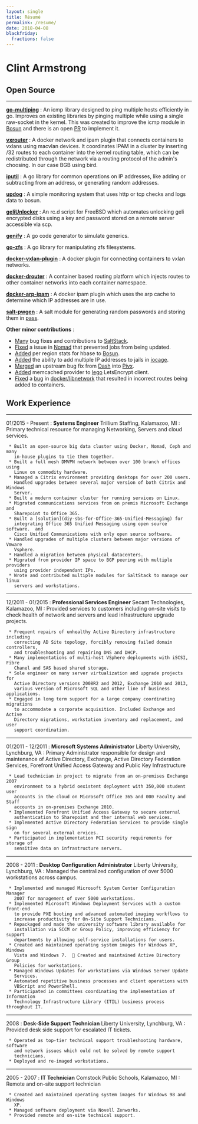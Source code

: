 ```yaml
---
layout: single
title: Résumé
permalink: /resume/
date: 2018-04-08
blackfriday:
  fractions: false
---
```


Clint Armstrong
===============

Open Source
----------
----------
**[go-multiping](https://github.com/TrilliumIT/go-multiping)**
:    An icmp library designed to ping multiple hosts efficiently in go.
     Improves on existing libraries by pinging multiple while using a single
     raw-socket in the kernel. This was created to improve the icmp module in
     [Bosun](https://github.com/bosun-monitor/bosun) and there is an open
     [PR](https://github.com/bosun-monitor/bosun/pull/2238) to implement it.

**[vxrouter](https://github.com/TrilliumIT/vxrouter)**
:    A docker network and ipam plugin that connects containers to vxlans using
     macvlan devices. It coordinates IPAM in a cluster by inserting /32 routes
     to each container into the kernel routing table, which can be
     redistributed through the network via a routing protocol of the admin's
     choosing. In our case BGB using bird.

**[iputil](https://github.com/TrilliumIT/iputil)**
:    A go library for common operations on IP addresses, like adding or
     subtracting from an address, or generating random addresses.

**[updog](https://github.com/TrilliumIT/updog)**
:    A simple monitoring system that uses http or tcp checks and logs data to
     bosun.

**[geliUnlocker](https://github.com/clinta/geliUnlocker)**
:    An rc.d script for FreeBSD which automates unlocking geli encrypted disks
     using a key and password stored on a remote server accessible via scp.

**[genify](https://github.com/clinta/genify)**
:    A go code generator to simulate generics.

**[go-zfs](https://github.com/clinta/go-zfs)**
:    A go library for manipulating zfs filesystems.

**[docker-vxlan-plugin](https://github.com/TrilliumIT/docker-vxlan-plugin)**
:    A docker plugin for connecting containers to vxlan networks.

**[docker-drouter](https://github.com/TrilliumIT/docker-drouter)**
:    A container based routing platform which injects routes to other container
     networks into each container namespace.

**[docker-arp-ipam](https://github.com/TrilliumIT/docker-arp-ipam)**
:    A docker ipam plugin which uses the arp cache to determine which IP
     addresses are in use.

**[salt-pwgen](https://github.com/clinta/salt-pwgen)**
:    A salt module for generating random passwords and storing them in
     [pass](https://www.passwordstore.org/).

**Other minor contributions**
:
   * [Many](https://github.com/saltstack/salt/pulls?q=is%3Apr+author%3Aclinta)
     bug fixes and contributions to
     [SaltStack](https://github.com/saltstack/salt).
   * [Fixed](https://github.com/hashicorp/nomad/pull/3081) a issue in
     [Nomad](https://github.com/hashicorp/nomad) that prevented jobs from being
     updated.
   * [Added](https://github.com/bosun-monitor/bosun/pull/2095) per region stats
     for hbase to [Bosun](https://github.com/bosun-monitor/bosun).
   * [Added](https://github.com/iocage/iocage/pull/94) the ability to add
     multiple IP addresses to jails in
     [iocage](https://github.com/iocage/iocage).
   * [Merged](https://github.com/PIVX-Project/PIVX/pull/85) an upstream bug fix
     from [Dash](https://github.com/dashpay/dash) into
     [Pivx](https://github.com/PIVX-Project/PIVX).
   * [Added](https://github.com/xenolf/lego/pull/296) memcached provider to
     [lego](https://github.com/xenolf/lego) LetsEncrypt client.
   * [Fixed](https://github.com/docker/libnetwork/pull/1289) a
     [bug](https://github.com/docker/libnetwork/issues/1288) in
     [docker/libnetwork](https://github.com/docker/libnetwork) that resulted in
     incorrect routes being added to containers.

Work Experience
----------
----------

01/2015 - Present
:    **Systems Engineer** Trillium Staffing, Kalamazoo, MI
:    Primary technical resource for managing Networking, Servers and cloud
     services.

     * Built an open-source big data cluster using Docker, Nomad, Ceph and many
       in-house plugins to tie them together.
     * Built a full mesh DMVPN network between over 100 branch offices using
       Linux on commodity hardware.
     * Managed a Citrix environment providing desktops for over 200 users.
       Handled upgrades between several major version of both Citrix and Windows
       Server.
     * Built a modern container cluster for running services on Linux.
     * Migrated communications services from on premis Microsoft Exchange and
       Sharepoint to Office 365.
     * Built a [solution](diy-sbs-for-Office-365-Unified-Messaging) for
       integrating Office 365 Unified Messaging using open source software.  and
       Cisco Unified Communications with only open source software.
     * Handled upgrades of multiple clusters between major versions of Vmware
       Vsphere.
     * Handled a migration between physical datacenters.
     * Migrated from provider IP space to BGP peering with multiple providers
       using provider independant IPs.
     * Wrote and contributed multiple modules for SaltStack to manage our linux
       servers and workstations.

----------

12/2011 - 01/2015
:    **Professional Services Engineer** Secant Technologies, Kalamazoo, MI
:    Provided services to customers including on-site visits to check health of
     network and servers and lead infrastructure upgrade projects.

     * Frequent repairs of unhealthy Active Directory infrastructure including
       correcting AD Site topology, forcibly removing failed domain controllers,
       and troubleshooting and repairing DNS and DHCP.
     * Many implementations of multi-host VSphere deployments with iSCSI, Fibre
       Chanel and SAS based shared storage.
     * Sole engineer on many server virtualization and upgrade projects for
       Active Directory versions 2008R2 and 2012, Exchange 2010 and 2013,
       various version of Microsoft SQL and other line of business applications.
     * Engaged in long term support for a large company coordinating migrations
       to accommodate a corporate acquisition. Included Exchange and Active
       Directory migrations, workstation inventory and replacement, and user
       support coordination.

----------

01/2011 - 12/2011
:    **Microsoft Systems Administrator** Liberty University, Lynchburg, VA
:    Primary Administrator responsible for design and maintenance of Active
     Directory, Exchange, Active Directory Federation Services, Forefront
     Unified Access Gateway and Public Key Infrastructure

     * Lead technician in project to migrate from an on-premises Exchange 2007
       environment to a hybrid oexistent deployment with 350,000 student user
       accounts in the cloud on Microsoft Office 365 and 000 Faculty and Staff
       accounts in on-premises Exchange 2010.
     * Implemented Forefront Unified Access Gateway to secure external
       authentication to Sharepoint and ther internal web services.
     * Implemented Active Directory Federation Services to provide single sign
       on for several external ervices.
     * Participated in implementation PCI security requirements for storage of
       sensitive data on infrastructure servers. 

----------

2008 - 2011
:    **Desktop Configuration Administrator** Liberty University, Lynchburg, VA
:    Managed the centralized configuration of over 5000 workstations across
     campus.

     * Implemented and managed Microsoft System Center Configuration Manager
       2007 for management of over 5000 workstations.
     * Implemented Microsoft Windows Deployment Services with a custom front-end
       to provide PXE booting and advanced automated imaging workflows to
       increase productivity for On-Site Support Technicians.
     * Repackaged and made the university software library available for
       installation via SCCM or Group Policy, improving efficiency for support
       departments by allowing self-service installations for users.
     * Created and maintained operating system images for Windows XP, Windows
       Vista and Windows 7.   Created and maintained Active Directory Group
       Policies for workstations.
     * Managed Windows Updates for workstations via Windows Server Update
       Services.
     * Automated repetitive business processes and client operations with
       VBScript and PowerShell.
     * Participated in committees coordinating the implementation of Information
       Technology Infrastructure Library (ITIL) business process throughout IT.

----------

2008
:    **Desk-Side Support Technician** Liberty University, Lynchburg, VA
:    Provided desk side support for escalated IT tickets.

     * Operated as top-tier technical support troubleshooting hardware, software
       and network issues which ould not be solved by remote support
       technicians.
     * Deployed and re-imaged workstations.

----------

2005 - 2007
:    **IT Technician** Comstock Public Schools, Kalamazoo, MI
:    Remote and on-site support technician

     * Created and maintained operating system images for Windows 98 and Windows
       XP.
     * Managed software deployment via Novell Zenworks.
     * Provided remote and on-site technical support.
